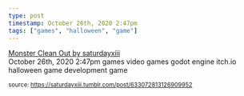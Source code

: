 ```yaml
---
type: post
timestamp: October 26th, 2020 2:47pm
tags: ["games", "halloween", "game"]
---
```

<a href=" https://href.li/?https://saturdayxiii.itch.io/monster-clean-out">
    Monster Clean Out by saturdayxiii</a>
  <div id="footer">
      <span id="timestamp"> October 26th, 2020 2:47pm </span>
        <span class="tag">games</span>
  <span class="tag">video games</span>
  <span class="tag">godot engine</span>
  <span class="tag">itch.io</span>
  <span class="tag">halloween</span>
  <span class="tag">game development</span>
  <span class="tag">game</span>
  
  </body>
        </html>
        
<small>source: https://saturdayxiii.tumblr.com/post/633072813126909952</small>